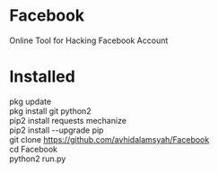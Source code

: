 # Facebook
Online Tool for Hacking Facebook Account

# Installed

pkg update<br>
pkg install git python2<br>
pip2 install requests mechanize<br>
pip2 install --upgrade pip<br>
git clone https://github.com/avhidalamsyah/Facebook<br>
cd Facebook<br>
python2 run.py
